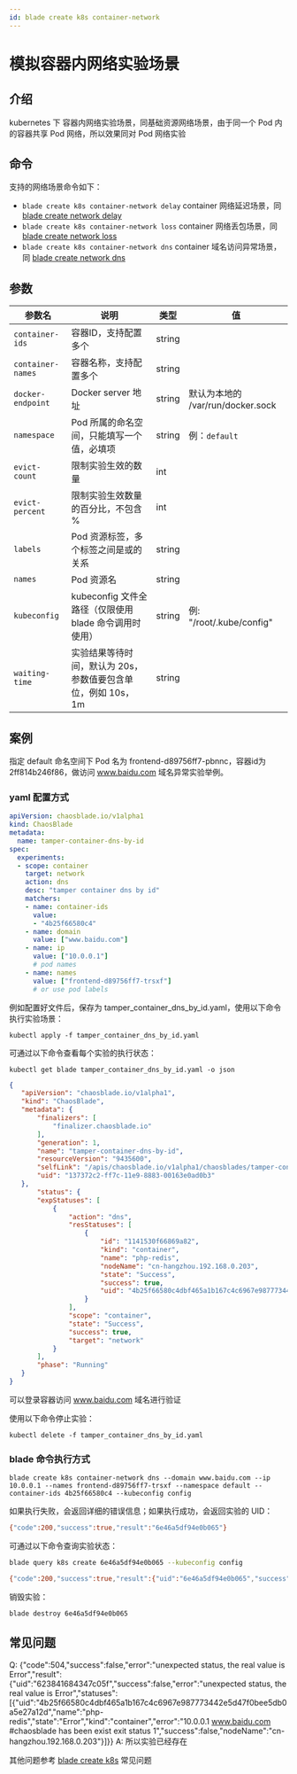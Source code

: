 ```yaml
---
id: blade create k8s container-network
---
```


# 模拟容器内网络实验场景

## 介绍
kubernetes 下 容器内网络实验场景，同基础资源网络场景，由于同一个 Pod 内的容器共享 Pod 网络，所以效果同对 Pod 网络实验

## 命令
支持的网络场景命令如下：
* `blade create k8s container-network delay` container 网络延迟场景，同[blade create network delay](../host/blade%20create%20network%20delay)
* `blade create k8s container-network loss` container 网络丢包场景，同 [blade create network loss](../host/blade%20create%20network%20loss)
* `blade create k8s container-network dns` container 域名访问异常场景，同 [blade create network dns](../host/blade%20create%20network%20dns)

## 参数
|  参数名 |  说明 | 类型 | 值 |
|  ----  | ---- | ---- | ---- |
| `container-ids`       | 容器ID，支持配置多个 | string |  |
| `container-names`     | 容器名称，支持配置多个 | string |  |
| `docker-endpoint `    | Docker server 地址 | string | 默认为本地的 /var/run/docker.sock | 
| `namespace`           | Pod 所属的命名空间，只能填写一个值，必填项 | string | 例：`default` |
| `evict-count`         | 限制实验生效的数量 | int |  |
| `evict-percent`       | 限制实验生效数量的百分比，不包含 % | int | |
| `labels`              | Pod 资源标签，多个标签之间是或的关系 | string | |
| `names`               | Pod 资源名 | string | |
| `kubeconfig`          | kubeconfig 文件全路径（仅限使用 blade 命令调用时使用） | string | 例: "/root/.kube/config" |
| `waiting-time`        | 实验结果等待时间，默认为 20s，参数值要包含单位，例如 10s，1m | string | |


## 案例
指定 default 命名空间下 Pod 名为 frontend-d89756ff7-pbnnc，容器id为 2ff814b246f86，做访问 www.baidu.com 域名异常实验举例。

### yaml 配置方式
```yaml
apiVersion: chaosblade.io/v1alpha1
kind: ChaosBlade
metadata:
  name: tamper-container-dns-by-id
spec:
  experiments:
  - scope: container
    target: network
    action: dns
    desc: "tamper container dns by id"
    matchers:
    - name: container-ids
      value:
      - "4b25f66580c4"
    - name: domain
      value: ["www.baidu.com"]
    - name: ip
      value: ["10.0.0.1"]
      # pod names
    - name: names
      value: ["frontend-d89756ff7-trsxf"]
      # or use pod labels
```
例如配置好文件后，保存为 tamper_container_dns_by_id.yaml，使用以下命令执行实验场景：
 ```
 kubectl apply -f tamper_container_dns_by_id.yaml
 ```
 可通过以下命令查看每个实验的执行状态：
 ```
 kubectl get blade tamper_container_dns_by_id.yaml -o json
 ``` 
 ```json
{
    "apiVersion": "chaosblade.io/v1alpha1",
    "kind": "ChaosBlade",
    "metadata": {
        "finalizers": [
            "finalizer.chaosblade.io"
        ],
        "generation": 1,
        "name": "tamper-container-dns-by-id",
        "resourceVersion": "9435600",
        "selfLink": "/apis/chaosblade.io/v1alpha1/chaosblades/tamper-container-dns-by-id",
        "uid": "137372c2-ff7c-11e9-8883-00163e0ad0b3"
    },
        "status": {
        "expStatuses": [
            {
                "action": "dns",
                "resStatuses": [
                    {
                        "id": "1141530f66869a82",
                        "kind": "container",
                        "name": "php-redis",
                        "nodeName": "cn-hangzhou.192.168.0.203",
                        "state": "Success",
                        "success": true,
                        "uid": "4b25f66580c4dbf465a1b167c4c6967e987773442e5d47f0bee5db0a5e27a12d"
                    }
                ],
                "scope": "container",
                "state": "Success",
                "success": true,
                "target": "network"
            }
        ],
        "phase": "Running"
    }
}
 ```
 
 可以登录容器访问 www.baidu.com 域名进行验证
 
使用以下命令停止实验：
```
kubectl delete -f tamper_container_dns_by_id.yaml 
```

### blade 命令执行方式

```shell
blade create k8s container-network dns --domain www.baidu.com --ip 10.0.0.1 --names frontend-d89756ff7-trsxf --namespace default --container-ids 4b25f66580c4 --kubeconfig config 
```
如果执行失败，会返回详细的错误信息；如果执行成功，会返回实验的 UID：
```bash
{"code":200,"success":true,"result":"6e46a5df94e0b065"}
```
可通过以下命令查询实验状态：
```bash
blade query k8s create 6e46a5df94e0b065 --kubeconfig config

{"code":200,"success":true,"result":{"uid":"6e46a5df94e0b065","success":true,"error":"","statuses":[{"id":"90304950e52d679e","uid":"4b25f66580c4dbf465a1b167c4c6967e987773442e5d47f0bee5db0a5e27a12d","name":"php-redis","state":"Success","kind":"container","success":true,"nodeName":"cn-hangzhou.192.168.0.203"}]}}
```
销毁实验：
```
blade destroy 6e46a5df94e0b065
```

## 常见问题
Q: {"code":504,"success":false,"error":"unexpected status, the real value is Error","result":{"uid":"623841684347c05f","success":false,"error":"unexpected status, the real value is Error","statuses":[{"uid":"4b25f66580c4dbf465a1b167c4c6967e987773442e5d47f0bee5db0a5e27a12d","name":"php-redis","state":"Error","kind":"container","error":"10.0.0.1 www.baidu.com #chaosblade has been exist exit status 1","success":false,"nodeName":"cn-hangzhou.192.168.0.203"}]}}
A: 所以实验已经存在

其他问题参考 [blade create k8s](./blade%20create%20k8s) 常见问题
